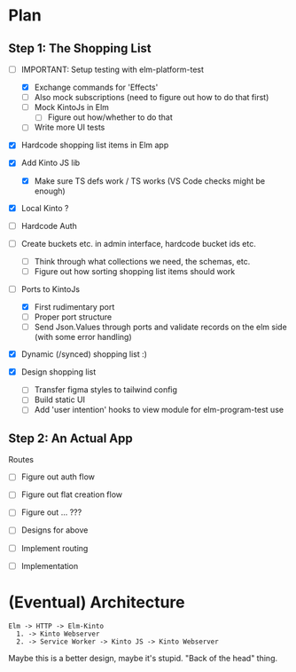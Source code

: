 # Plan

## Step 1: The Shopping List

* [ ] IMPORTANT: Setup testing with elm-platform-test
  - [X] Exchange commands for 'Effects'
  - [ ] Also mock subscriptions (need to figure out how to do that first)
  - [ ] Mock KintoJs in Elm
    - [ ] Figure out how/whether to do that
  - [ ] Write more UI tests

* [X] Hardcode shopping list items in Elm app
* [X] Add Kinto JS lib
  - [X] Make sure TS defs work / TS works (VS Code checks might be enough)
* [X] Local Kinto ?
* [ ] Hardcode Auth
* [ ] Create buckets etc. in admin interface, hardcode bucket ids etc.
  - [ ] Think through what collections we need, the schemas, etc.
  - [ ] Figure out how sorting shopping list items should work
* [ ] Ports to KintoJs
  - [X] First rudimentary port
  - [ ] Proper port structure
  - [ ] Send Json.Values through ports and validate records on the elm side (with some error handling)
* [X] Dynamic (/synced) shopping list :)

* [X] Design shopping list
  * [ ] Transfer figma styles to tailwind config
  * [ ] Build static UI
  * [ ] Add 'user intention' hooks to view module for elm-program-test use

## Step 2: An Actual App

Routes
* [ ] Figure out auth flow
* [ ] Figure out flat creation flow
* [ ] Figure out ... ???
* [ ] Designs for above
* [ ] Implement routing
* [ ] Implementation


# (Eventual) Architecture

```
Elm -> HTTP -> Elm-Kinto
  1. -> Kinto Webserver
  2. -> Service Worker -> Kinto JS -> Kinto Webserver
```

Maybe this is a better design, maybe it's stupid. "Back of the head" thing.
